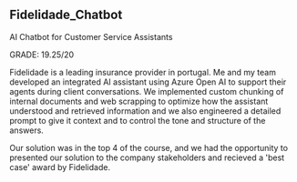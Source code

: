 ## Fidelidade_Chatbot
AI Chatbot for Customer Service Assistants

GRADE: 19.25/20

Fidelidade is a leading insurance provider in portugal. Me and my team developed an integrated AI assistant using Azure Open AI to support their 
agents during client conversations. We implemented custom chunking of internal documents and web scrapping to optimize how the assistant understood 
and retrieved information and we also engineered a detailed prompt to give it context  and to control the tone and structure of the answers. 

Our solution was in the top 4 of the course, and we had the opportunity to presented our solution to the company stakeholders and recieved a 
'best case' award by Fidelidade.
